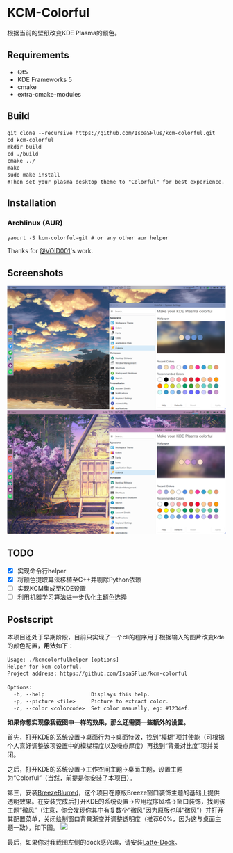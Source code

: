 # KCM-Colorful
根据当前的壁纸改变KDE Plasma的颜色。

## Requirements
* Qt5
* KDE Frameworks 5
* cmake
* extra-cmake-modules

## Build
```
git clone --recursive https://github.com/IsoaSFlus/kcm-colorful.git
cd kcm-colorful
mkdir build
cd ./build
cmake ../
make
sudo make install
#Then set your plasma desktop theme to "Colorful" for best experience.
```

## Installation
### Archlinux (AUR)
```
yaourt -S kcm-colorful-git # or any other aur helper
```
Thanks for [@VOID001](https://github.com/VOID001)'s work.

## Screenshots
![a](https://raw.githubusercontent.com/IsoaSFlus/kcm-colorful/master/screenshots/a.png)
![b](https://raw.githubusercontent.com/IsoaSFlus/kcm-colorful/master/screenshots/b.png)

## TODO
- [x] 实现命令行helper
- [x] 将颜色提取算法移植至C++并剔除Python依赖
- [ ] 实现KCM集成至KDE设置
- [ ] 利用机器学习算法进一步优化主题色选择

## Postscript
本项目还处于早期阶段，目前只实现了一个cli的程序用于根据输入的图片改变kde的颜色配置，**用法**如下：
```
Usage: ./kcmcolorfulhelper [options]
Helper for kcm-colorful.
Project address: https://github.com/IsoaSFlus/kcm-colorful

Options:
  -h, --help               Displays this help.
  -p, --picture <file>     Picture to extract color.
  -c, --color <colorcode>  Set color manually, eg: #1234ef.
```

**如果你想实现像我截图中一样的效果，那么还需要一些额外的设置。**

首先，打开KDE的系统设置->桌面行为->桌面特效，找到“模糊”项并使能（可根据个人喜好调整该项设置中的模糊程度以及噪点厚度）再找到“背景对比度”项并关闭。

之后，打开KDE的系统设置->工作空间主题->桌面主题，设置主题为“Colorful”（当然，前提是你安装了本项目）。

第三，安装[BreezeBlurred](https://github.com/alex47/BreezeBlurred)，这个项目在原版Breeze窗口装饰主题的基础上提供透明效果。在安装完成后打开KDE的系统设置->应用程序风格->窗口装饰，找到该主题“微风”（注意，你会发现你其中有复数个“微风”因为原版也叫“微风”）并打开其配置菜单，关闭绘制窗口背景渐变并调整透明度（推荐60%，因为这与桌面主题一致），如下图。
![](https://i.loli.net/2018/09/04/5b8e0ce1a79a7.png)

最后，如果你对我截图左侧的dock感兴趣，请安装[Latte-Dock](https://github.com/psifidotos/Latte-Dock)。
